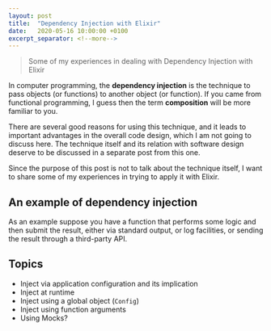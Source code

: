 ```yaml
---
layout: post
title:  "Dependency Injection with Elixir"
date:   2020-05-16 10:00:00 +0100
excerpt_separator: <!--more-->
---
```


> Some of my experiences in dealing with Dependency Injection with Elixir

<!--more-->

In computer programming, the **dependency injection** is the technique to pass objects (or functions) to another object (or function). If you came from functional programming, I guess then the term **composition** will be more familiar to you.

There are several good reasons for using this technique, and it leads to important advantages in the overall code design, which I am not going to discuss here. The technique itself and its relation with software design deserve to be discussed in a separate post from this one.

Since the purpose of this post is not to talk about the technique itself, I want to share some of my experiences in trying to apply it with Elixir.

## An example of dependency injection

As an example suppose you have a function that performs some logic and then submit the result, either via standard output, or log facilities, or sending the result through a third-party API.

## Topics

- Inject via application configuration and its implication
- Inject at runtime
- Inject using a global object (`Config`)
- Inject using function arguments
- Using Mocks?
